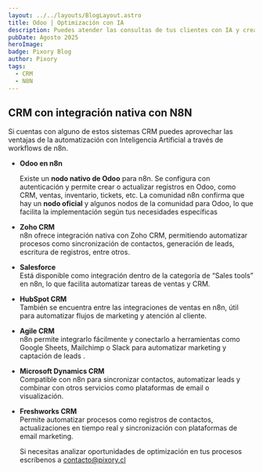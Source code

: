 ```yaml
---
layout: ../../layouts/BlogLayout.astro
title: Odoo | Optimización con IA
description: Puedes atender las consultas de tus clientes con IA y crear automáticamente los leads en tu CRM
pubDate: Agosto 2025
heroImage:
badge: Pixory Blog
author: Pixory
tags:
  - CRM
  - N8N
---
```


  
## CRM con integración nativa con N8N

Si cuentas con alguno de estos sistemas CRM puedes aprovechar las ventajas de la automatización con Inteligencia Artificial a través de workflows de n8n.
 

- **Odoo en n8n** 

    Existe un **nodo nativo de Odoo** para n8n. Se configura con autenticación y permite crear o actualizar registros en Odoo, como CRM, ventas, inventario, tickets, etc. La comunidad n8n confirma que hay un **nodo oficial** y algunos nodos de la comunidad para Odoo, lo que facilita la implementación según tus necesidades específicas
    
- **Zoho CRM**  
    n8n ofrece integración nativa con Zoho CRM, permitiendo automatizar procesos como sincronización de contactos, generación de leads, escritura de registros, entre otros.
    
- **Salesforce**  
    Está disponible como integración dentro de la categoría de “Sales tools” en n8n, lo que facilita automatizar tareas de ventas y CRM.
    
- **HubSpot CRM**  
    También se encuentra entre las integraciones de ventas en n8n, útil para automatizar flujos de marketing y atención al cliente.
    
- **Agile CRM**  
    n8n permite integrarlo fácilmente y conectarlo a herramientas como Google Sheets, Mailchimp o Slack para automatizar marketing y captación de leads .
    
- **Microsoft Dynamics CRM**  
    Compatible con n8n para sincronizar contactos, automatizar leads y combinar con otros servicios como plataformas de email o visualización.
    
- **Freshworks CRM**  
    Permite automatizar procesos como registros de contactos, actualizaciones en tiempo real y sincronización con plataformas de email marketing.

   Si necesitas analizar oportunidades de optimización en tus procesos escríbenos a contacto@pixory.cl
       
    
